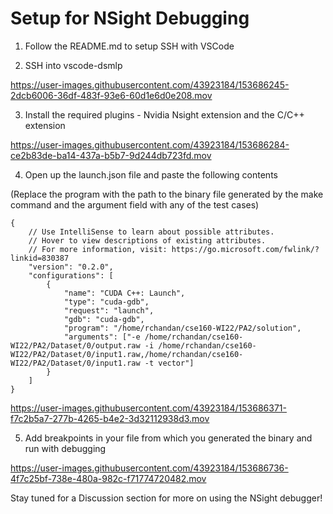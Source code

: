 # Setup for NSight Debugging

1. Follow the README.md to setup SSH with VSCode

2. SSH into vscode-dsmlp

https://user-images.githubusercontent.com/43923184/153686245-2dcb6006-36df-483f-93e6-60d1e6d0e208.mov

3. Install the required plugins - Nvidia Nsight extension and the C/C++ extension

https://user-images.githubusercontent.com/43923184/153686284-ce2b83de-ba14-437a-b5b7-9d244db723fd.mov

4. Open up the launch.json file and paste the following contents

(Replace the program with the path to the binary file generated by the make command and the argument field with any of the test cases)

```
{
    // Use IntelliSense to learn about possible attributes.
    // Hover to view descriptions of existing attributes.
    // For more information, visit: https://go.microsoft.com/fwlink/?linkid=830387
    "version": "0.2.0",
    "configurations": [
        {
            "name": "CUDA C++: Launch",
            "type": "cuda-gdb",
            "request": "launch",
            "gdb": "cuda-gdb",
            "program": "/home/rchandan/cse160-WI22/PA2/solution",
            "arguments": ["-e /home/rchandan/cse160-WI22/PA2/Dataset/0/output.raw -i /home/rchandan/cse160-WI22/PA2/Dataset/0/input1.raw,/home/rchandan/cse160-WI22/PA2/Dataset/0/input1.raw -t vector"]
        }
    ]
}
```

https://user-images.githubusercontent.com/43923184/153686371-f7c2b5a7-277b-4265-b4e2-3d32112938d3.mov

5. Add breakpoints in your file from which you generated the binary and run with debugging

https://user-images.githubusercontent.com/43923184/153686736-4f7c25bf-738e-480a-982c-f71774720482.mov


Stay tuned for a Discussion section for more on using the NSight debugger!



